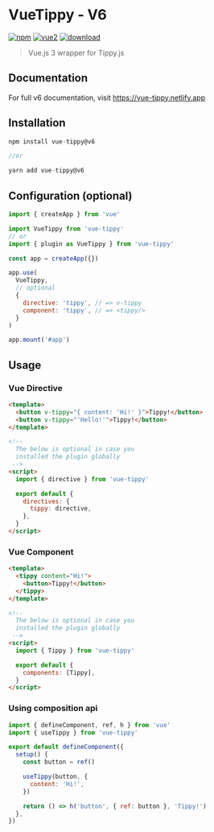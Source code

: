 # VueTippy - V6

[![npm](https://img.shields.io/npm/v/vue-tippy/next.svg)](https://www.npmjs.com/package/vue-tippy) [![vue2](https://img.shields.io/badge/vue-3.x-brightgreen.svg)](https://vuejs.org/) [![download](https://img.shields.io/npm/dt/vue-tippy.svg)](https://www.npmjs.com/package/vue-tippy)

> Vue.js 3 wrapper for Tippy.js

## Documentation

For full v6 documentation, visit https://vue-tippy.netlify.app

## Installation

```js
npm install vue-tippy@v6

//or

yarn add vue-tippy@v6
```

## Configuration (optional)

```js
import { createApp } from 'vue'

import VueTippy from 'vue-tippy'
// or
import { plugin as VueTippy } from 'vue-tippy'

const app = createApp({})

app.use(
  VueTippy,
  // optional
  {
    directive: 'tippy', // => v-tippy
    component: 'tippy', // => <tippy/>
  }
)

app.mount('#app')
```

## Usage

### Vue Directive

```html
<template>
  <button v-tippy="{ content: 'Hi!' }">Tippy!</button>
  <button v-tippy="'Hello!'">Tippy!</button>
</template>

<!-- 
  The below is optional in case you 
  installed the plugin globally
 -->
<script>
  import { directive } from 'vue-tippy'

  export default {
    directives: {
      tippy: directive,
    },
  }
</script>
```

### Vue Component

```html
<template>
  <tippy content="Hi!">
    <button>Tippy!</button>
  </tippy>
</template>

<!-- 
  The below is optional in case you 
  installed the plugin globally
 -->
<script>
  import { Tippy } from 'vue-tippy'

  export default {
    components: [Tippy],
  }
</script>
```

### Using composition api

```js
import { defineComponent, ref, h } from 'vue'
import { useTippy } from 'vue-tippy'

export default defineComponent({
  setup() {
    const button = ref()

    useTippy(button, {
      content: 'Hi!',
    })

    return () => h('button', { ref: button }, 'Tippy!')
  },
})
```
